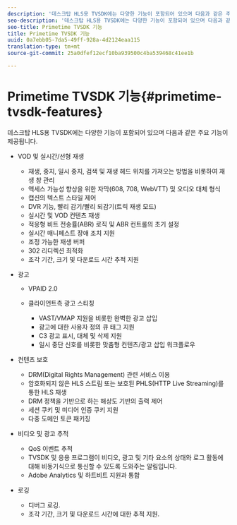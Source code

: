 ```yaml
---
description: '데스크탑 HLS용 TVSDK에는 다양한 기능이 포함되어 있으며 다음과 같은 주요 기능이 제공됩니다. '
seo-description: '데스크탑 HLS용 TVSDK에는 다양한 기능이 포함되어 있으며 다음과 같은 주요 기능이 제공됩니다. '
seo-title: Primetime TVSDK 기능
title: Primetime TVSDK 기능
uuid: 0a7ebb05-7da5-49ff-928a-4d2124eaa115
translation-type: tm+mt
source-git-commit: 25a0dfef12ecf10ba939500c4ba539468c41ee1b

---
```



# Primetime TVSDK 기능{#primetime-tvsdk-features}

데스크탑 HLS용 TVSDK에는 다양한 기능이 포함되어 있으며 다음과 같은 주요 기능이 제공됩니다.

* VOD 및 실시간/선형 재생

   * 재생, 중지, 일시 중지, 검색 및 재생 헤드 위치를 가져오는 방법을 비롯하여 재생 창 관리
   * 액세스 가능성 향상을 위한 자막(608, 708, WebVTT) 및 오디오 대체 형식
   * 캡션의 텍스트 스타일 제어
   * DVR 기능, 빨리 감기/빨리 되감기(트릭 재생 모드)
   * 실시간 및 VOD 컨텐츠 재생
   * 적응형 비트 전송률(ABR) 로직 및 ABR 컨트롤의 초기 설정
   * 실시간 매니페스트 장애 조치 지원
   * 조정 가능한 재생 버퍼
   * 302 리디렉션 최적화
   * 조각 기간, 크기 및 다운로드 시간 추적 지원

* 광고

   * VPAID 2.0
   * 클라이언트측 광고 스티칭

      * VAST/VMAP 지원을 비롯한 완벽한 광고 삽입
      * 광고에 대한 사용자 정의 큐 태그 지원
      * C3 광고 표시, 대체 및 삭제 지원
      * 일시 중단 신호를 비롯한 맞춤형 컨텐츠/광고 삽입 워크플로우

* 컨텐츠 보호

   * DRM(Digital Rights Management) 관련 서비스 이용
   * 암호화되지 않은 HLS 스트림 또는 보호된 PHLS(HTTP Live Streaming)를 통한 HLS 재생
   * DRM 정책을 기반으로 하는 해상도 기반의 출력 제어
   * 세션 쿠키 및 미디어 인증 쿠키 지원
   * 다중 도메인 토큰 패키징

* 비디오 및 광고 추적

   * QoS 이벤트 추적
   * TVSDK 및 응용 프로그램이 비디오, 광고 및 기타 요소의 상태와 로그 활동에 대해 비동기식으로 통신할 수 있도록 도와주는 알림입니다.
   * Adobe Analytics 및 하트비트 지원과 통합

* 로깅

   * 디버그 로깅.
   * 조각 기간, 크기 및 다운로드 시간에 대한 추적 지원.